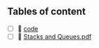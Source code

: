 ## Tables of content
- [ ] 📁 [code](./code)
- [ ] 📄 [Stacks and Queues.pdf](./Stacks%20and%20Queues.pdf)
